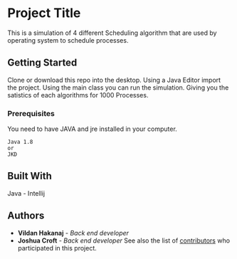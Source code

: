 # Project Title

This is a simulation of 4 different Scheduling algorithm that are used by operating system to schedule processes.

## Getting Started
Clone or download this repo into the desktop. Using a Java Editor import the project.
Using the main class you can run the simulation. Giving you the satistics of each algorithms for 1000 Processes.

### Prerequisites

You need to have JAVA and jre installed in your computer.

```
Java 1.8 
or
JKD
```

## Built With
Java - Intellij

## Authors
* **Vildan Hakanaj** - *Back end developer*
* **Joshua Croft** - *Back end developer* 
See also the list of [contributors](https://github.com/VildanHakanaj/Calendar-Scheduler/contributors) who participated in this project.

